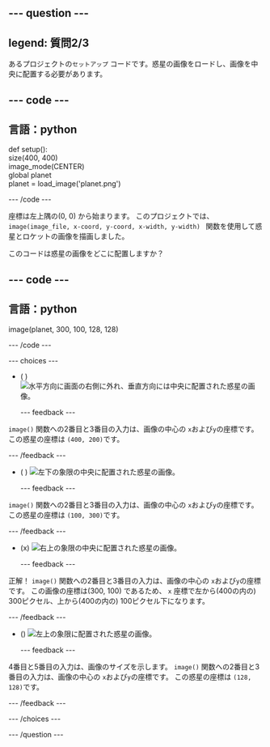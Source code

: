 
--- question ---
---
legend: 質問2/3
---

あるプロジェクトの`セットアップ` コードです。惑星の画像をロードし、画像を中央に配置する必要があります。

--- code ---
---
言語：python
---

def setup():   
size(400, 400)   
image_mode(CENTER)   
global planet   
planet = load_image('planet.png')

--- /code ---

座標は左上隅の(0, 0) から始まります。 このプロジェクトでは、 `image(image_file, x-coord, y-coord, x-width, y-width) ` 関数を使用して惑星とロケットの画像を描画しました。

このコードは惑星の画像をどこに配置しますか？

--- code ---
---
言語：python
---

image(planet, 300, 100, 128, 128)

--- /code ---

--- choices ---

- ( ) ![水平方向に画面の右側に外れ、垂直方向には中央に配置された惑星の画像。](images/planet400200.png)

  --- feedback ---

`image()` 関数への2番目と3番目の入力は、画像の中心の `x`および`y`の座標です。 この惑星の座標は `(400, 200)`です。

  --- /feedback ---

- ( ) ![左下の象限の中央に配置された惑星の画像。](images/planet100300.png)

  --- feedback ---

`image()` 関数への2番目と3番目の入力は、画像の中心の `x`および`y`の座標です。 この惑星の座標は `(100, 300)`です。

  --- /feedback ---

- (x) ![右上の象限の中央に配置された惑星の画像。](images/planet300100.png)

  --- feedback ---

正解！ `image()` 関数への2番目と3番目の入力は、画像の中心の `x`および`y`の座標です。 この画像の座標は(300, 100) であるため、 `x` 座標で左から(400の内の) 300ピクセル、上から(400の内の) 100ピクセル下になります。

  --- /feedback ---

- () ![左上の象限に配置された惑星の画像。](images/planet128128.png)

  --- feedback ---

4番目と5番目の入力は、画像のサイズを示します。 `image()` 関数への2番目と3番目の入力は、画像の中心の `x`および`y`の座標です。 この惑星の座標は `(128, 128)`です。

  --- /feedback ---

--- /choices ---

--- /question ---
